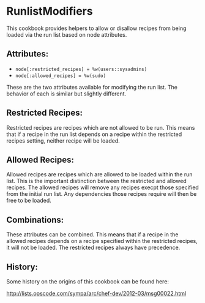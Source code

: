 RunlistModifiers
================

This cookbook provides helpers to allow or disallow recipes from being loaded
via the run list based on node attributes.

Attributes:
-----------

* `node[:restricted_recipes] = %w(users::sysadmins)`
* `node[:allowed_recipes] = %w(sudo)`

These are the two attributes available for modifying the run list. The
behavior of each is similar but slightly different.

Restricted Recipes:
-------------------

Restricted recipes are recipes which are not allowed to be run. This means
that if a recipe in the run list depends on a recipe within the restricted
recipes setting, neither recipe will be loaded. 

Allowed Recipes:
----------------

Allowed recipes are recipes which are allowed to be loaded within the run
list. This is the important distinction between the restricted and allowed
recipes. The allowed recipes will remove any recipes execpt those specified
from the initial run list. Any dependencies those recipes require will then
be free to be loaded. 

Combinations:
-------------

These attributes can be combined. This means that if a recipe in the allowed
recipes depends on a recipe specified within the restricted recipes, it will
not be loaded. The restricted recipes always have precedence.

History:
--------

Some history on the origins of this cookbook can be found here:

http://lists.opscode.com/sympa/arc/chef-dev/2012-03/msg00022.html

